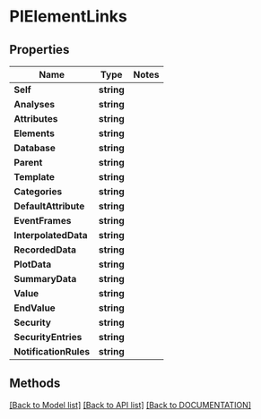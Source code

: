 # PIElementLinks

## Properties
Name | Type | Notes
------------ | ------------- | -------------
**Self** | **string**
**Analyses** | **string**
**Attributes** | **string**
**Elements** | **string**
**Database** | **string**
**Parent** | **string**
**Template** | **string**
**Categories** | **string**
**DefaultAttribute** | **string**
**EventFrames** | **string**
**InterpolatedData** | **string**
**RecordedData** | **string**
**PlotData** | **string**
**SummaryData** | **string**
**Value** | **string**
**EndValue** | **string**
**Security** | **string**
**SecurityEntries** | **string**
**NotificationRules** | **string**

## Methods
[[Back to Model list]](../../DOCUMENTATION.md#documentation-for-models) [[Back to API list]](../../DOCUMENTATION.md#documentation-for-api-endpoints) [[Back to DOCUMENTATION]](../../DOCUMENTATION.md)
